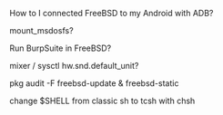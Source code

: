 How to I connected FreeBSD to my Android with ADB?

mount_msdosfs?

Run BurpSuite in FreeBSD?

mixer / sysctl hw.snd.default_unit?

pkg audit -F
freebsd-update & freebsd-static

change $SHELL from classic sh to tcsh with chsh
